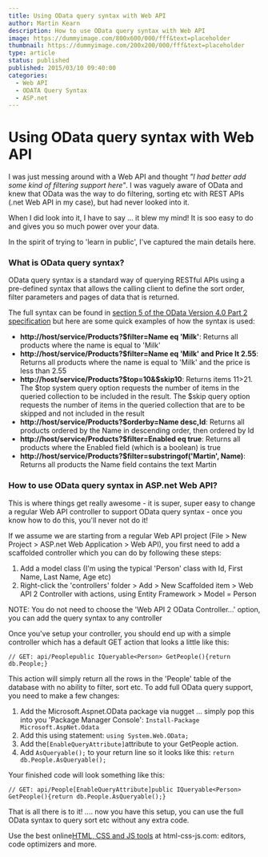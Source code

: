 ```yaml
---
title: Using OData query syntax with Web API
author: Martin Kearn
description: How to use OData query syntax with Web API
image: https://dummyimage.com/800x600/000/fff&text=placeholder
thumbnail: https://dummyimage.com/200x200/000/fff&text=placeholder
type: article
status: published
published: 2015/03/10 09:40:00
categories: 
  - Web API
  - ODATA Query Syntax
  - ASP.net
---
```


# Using OData query syntax with Web API

I was just messing around with a Web API and thought _"I had better add some kind of filtering support here"_. I was vaguely aware of OData and knew that OData was the way to do filtering, sorting etc with REST APIs (.net Web API in my case), but had never looked into it.

When I did look into it, I have to say ... it blew my mind! It is soo easy to do and gives you so much power over your data. 

In the spirit of trying to 'learn in public', I've captured the main details here.

### What is OData query syntax?

OData query syntax is a standard way of querying RESTful APIs using a pre-defined syntax that allows the calling client to define the sort order, filter parameters and pages of data that is returned.

The full syntax can be found in [section 5 of the OData Version 4.0 Part 2 specification](http://docs.oasis-open.org/odata/odata/v4.0/errata02/os/complete/part2-url-conventions/odata-v4.0-errata02-os-part2-url-conventions-complete.html#_Toc406398092) but here are some quick examples of how the syntax is used:

*   **http://host/service/Products?$filter=Name eq 'Milk'**: Returns all products where the name is equal to 'Milk'
*   **http://host/service/Products?$filter=Name eq 'Milk' and Price lt 2.55**: Returns all products where the name is equal to 'Milk' and the price is less than 2.55
*   **http://host/service/Products?$top=10&$skip10**: Returns items 11>21\. The $top system query option requests the number of items in the queried collection to be included in the result. The $skip query option requests the number of items in the queried collection that are to be skipped and not included in the result
*   **http://host/service/Products?$orderby=Name desc,Id**: Returns all products ordered by the Name in descending order, then ordered by Id
*   **http://host/service/Products?$filter=Enabled eq true**: Returns all products where the Enabled field (which is a boolean) is true
*   **http://host/service/Products?$filter=substringof('Martin', Name)**: Returns all products the Name field contains the text Martin

### How to use OData query syntax in ASP.net Web API?

This is where things get really awesome - it is super, super easy to change a regular Web API controller to support OData query syntax - once you know how to do this, you'll never not do it!

If we assume we are starting from a regular Web API project (File > New Project > ASP.net Web Application > Web API), you first need to add a scaffolded controller which you can do by following these steps:

1.  Add a model class (I'm using the typical 'Person' class with Id, First Name, Last Name, Age etc)
2.  Right-click the 'controllers' folder > Add > New Scaffolded item > Web API 2 Controller with actions, using Entity Framework > Model = Person

NOTE: You do not need to choose the 'Web API 2 OData Controller...' option, you can add the query syntax to any controller

Once you've setup your controller, you should end up with a simple controller which has a default GET action that looks a little like this:

    // GET: api/Peoplepublic IQueryable<Person> GetPeople(){return db.People;}

This action will simply return all the rows in the 'People' table of the database with no ability to filter, sort etc. To add full OData query support, you need to make a few changes:

1.  Add the Microsoft.Aspnet.OData package via nugget ... simply pop this into you 'Package Manager Console': `Install-Package Microsoft.AspNet.Odata`
2.  Add this using statement: `using System.Web.OData;`
3.  Add the`[EnableQueryAttribute]`attribute to your GetPeople action.
4.  Add `AsQueryable();` to your return line so it looks like this: `return db.People.AsQueryable();`

Your finished code will look something like this:

    // GET: api/People[EnableQueryAttribute]public IQueryable<Person> GetPeople(){return db.People.AsQueryable();}

That is all there is to it! .... now you have this setup, you can use the full OData syntax to query sort etc without any extra code.

Use the best online[HTML, CSS and JS tools](https://html-css-js.com/) at html-css-js.com: editors, code optimizers and more.
